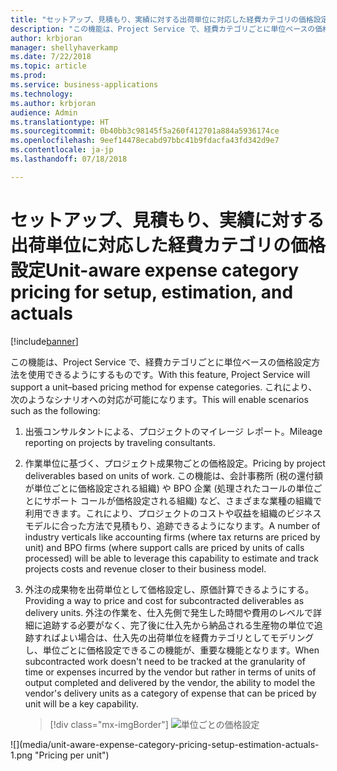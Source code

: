 ```yaml
---
title: "セットアップ、見積もり、実績に対する出荷単位に対応した経費カテゴリの価格設定"
description: "この機能は、Project Service で、経費カテゴリごとに単位ベースの価格設定方法を使用できるようにするものです。"
author: krbjoran
manager: shellyhaverkamp
ms.date: 7/22/2018
ms.topic: article
ms.prod: 
ms.service: business-applications
ms.technology: 
ms.author: krbjoran
audience: Admin
ms.translationtype: HT
ms.sourcegitcommit: 0b40bb3c98145f5a260f412701a884a5936174ce
ms.openlocfilehash: 9eef14478ecabd97bbc41b9fdacfa43fd342d9e7
ms.contentlocale: ja-jp
ms.lasthandoff: 07/18/2018

---
```

#  <a name="unit-aware-expense-category-pricing-for-setup-estimation-and-actuals"></a><span data-ttu-id="f839a-103">セットアップ、見積もり、実績に対する出荷単位に対応した経費カテゴリの価格設定</span><span class="sxs-lookup"><span data-stu-id="f839a-103">Unit-aware expense category pricing for setup, estimation, and actuals</span></span> 


[!include[banner](../../../../includes/banner.md)]

<span data-ttu-id="f839a-104">この機能は、Project Service で、経費カテゴリごとに単位ベースの価格設定方法を使用できるようにするものです。</span><span class="sxs-lookup"><span data-stu-id="f839a-104">With this feature, Project Service will support a unit–based pricing method for expense categories.</span></span> <span data-ttu-id="f839a-105">これにより、次のようなシナリオへの対応が可能になります。</span><span class="sxs-lookup"><span data-stu-id="f839a-105">This will enable scenarios such as the following:</span></span>

1.  <span data-ttu-id="f839a-106">出張コンサルタントによる、プロジェクトのマイレージ レポート。</span><span class="sxs-lookup"><span data-stu-id="f839a-106">Mileage reporting on projects by traveling consultants.</span></span>

2.  <span data-ttu-id="f839a-107">作業単位に基づく、プロジェクト成果物ごとの価格設定。</span><span class="sxs-lookup"><span data-stu-id="f839a-107">Pricing by project deliverables based on units of work.</span></span> <span data-ttu-id="f839a-108">この機能は、会計事務所 (税の還付額が単位ごとに価格設定される組織) や BPO 企業 (処理されたコールの単位ごとにサポート コールが価格設定される組織) など、さまざまな業種の組織で利用できます。これにより、プロジェクトのコストや収益を組織のビジネス モデルに合った方法で見積もり、追跡できるようになります。</span><span class="sxs-lookup"><span data-stu-id="f839a-108">A number of industry verticals like accounting firms (where tax returns are priced by unit) and BPO firms (where support calls are priced by units of calls processed) will be able to leverage this capability to estimate and track projects costs and revenue closer to their business model.</span></span>

3.  <span data-ttu-id="f839a-109">外注の成果物を出荷単位として価格設定し、原価計算できるようにする。</span><span class="sxs-lookup"><span data-stu-id="f839a-109">Providing a way to price and cost for subcontracted deliverables as delivery units.</span></span> <span data-ttu-id="f839a-110">外注の作業を、仕入先側で発生した時間や費用のレベルで詳細に追跡する必要がなく、完了後に仕入先から納品される生産物の単位で追跡すればよい場合は、仕入先の出荷単位を経費カテゴリとしてモデリングし、単位ごとに価格設定できるこの機能が、重要な機能となります。</span><span class="sxs-lookup"><span data-stu-id="f839a-110">When subcontracted work doesn't need to be tracked at the granularity of time or expenses incurred by the vendor but rather in terms of units of output completed and delivered by the vendor, the ability to model the vendor's delivery units as a category of expense that can be priced by unit will be a key capability.</span></span>

    > [!div class="mx-imgBorder"]
    > <span data-ttu-id="f839a-111">![](media/unit-aware-expense-category-pricing-setup-estimation-actuals-1.png "単位ごとの価格設定")
<!-- Picture 4 --></span><span class="sxs-lookup"><span data-stu-id="f839a-111">![](media/unit-aware-expense-category-pricing-setup-estimation-actuals-1.png "Pricing per unit")
<!-- Picture 4 --></span></span>


